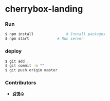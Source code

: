 # cherrybox-landing

### Run

```bash
$ npm install				# Install packages
$ npm start				# Run server
```

### deploy

```bash
$ git add .
$ git commit -m ""
$ git push origin master
```

### Contributors

- **[김병수](https://gitlab.com/molang19.20)**
